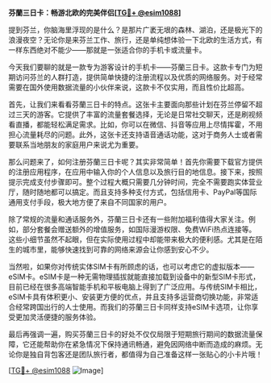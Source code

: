 **芬蘭三日卡：畅游北欧的完美伴侣[[TG💪+ @esim1088](https://t.me/s/esim1088)]**

提到芬兰，你脑海里浮现的是什么？是那片广袤无垠的森林、湖泊，还是极光下的浪漫夜空？无论你是来芬兰工作、旅行，还是单纯想体验一下北欧的生活方式，有一样东西绝对不能少——那就是一张适合你的手机卡或流量卡。

今天我们要聊的就是一款专为游客设计的手机卡——芬蘭三日卡。这款卡专门为短期访问芬兰的人群打造，提供简单快捷的注册流程以及优质的网络服务。对于经常需要在国外使用数据流量的小伙伴来说，这款卡不仅实用，而且性价比超高。

首先，让我们来看看芬蘭三日卡的特点。这张卡主要面向那些计划在芬兰停留不超过三天的游客。它提供了丰富的流量套餐选择，无论是日常社交聊天，还是刷视频看直播，都能轻松满足需求。比如，你可以在微信、抖音等应用上尽情挥霍，不用担心流量耗尽的问题。此外，这张卡还支持语音通话功能，这对于商务人士或者需要联系当地朋友的家庭用户来说尤为重要。

那么问题来了，如何注册芬蘭三日卡呢？其实非常简单！首先你需要下载官方提供的注册应用程序，在应用中输入你的个人信息以及旅行目的地信息。接下来，按照提示完成支付步骤即可。整个过程大概只需要几分钟时间，完全不需要跑实体营业厅，随时随地都可以搞定。而且支持多种支付方式，包括信用卡、PayPal等国际通用支付手段，极大地方便了来自不同国家的用户。

除了常规的流量和通话服务外，芬蘭三日卡还有一些附加福利值得大家关注。例如，部分套餐会赠送额外的增值服务，如国际漫游权限、免费WiFi热点连接等。这些小细节虽然不起眼，但在实际使用过程中却能带来极大的便利感。尤其是在陌生的城市里，能够快速找到可靠的网络来源会让你感到安心不少。

当然啦，如果你对传统实体SIM卡有所顾虑的话，也可以考虑它的虚拟版本——eSIM卡。eSIM卡是一种无需物理插拔就能直接加载到设备中的新型SIM卡形式，目前已经在很多高端智能手机和平板电脑上得到了广泛应用。与传统SIM卡相比，eSIM卡具有体积更小、安装更方便的优点，并且支持多运营商切换功能，非常适合经常跨国出行的人士使用。而我们的芬蘭三日卡同样支持eSIM卡选项，让你享受更加灵活便捷的服务体验。

最后再强调一遍，购买芬蘭三日卡的好处不仅仅局限于短期旅行期间的数据流量保障，它还能帮助你在紧急情况下保持通讯畅通，避免因网络中断而造成的麻烦。无论你是独自背包客还是团队旅行者，都值得为自己准备这样一张贴心的小卡片哦！

[[TG💪+ @esim1088](https://t.me/s/esim1088) ![Image](https://i.postimg.cc/4NQfJmqS/Snipaste-2025-05-13-00-14-12.png)]